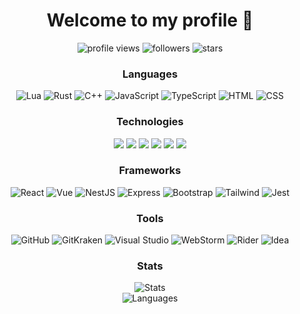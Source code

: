 
  <div id="header" align="center">
    <h1>Welcome to my profile 👋</h1>
    <img src="https://komarev.com/ghpvc/?username=LelioMoreau&color=blueviolet&style=flat-square" alt="profile views" />
    <img src="https://img.shields.io/github/followers/LelioMoreau?color=blueviolet&style=flat-square" alt="followers" />
    <img src="https://img.shields.io/github/stars/LelioMoreau?color=blueviolet&style=flat-square" alt="stars" />
  </div>
  <div align="center">
    <h3>Languages</h2>
    <img src="https://img.shields.io/badge/-Lua-000000?style=flat&logo=lua&logoColor=2C2D72" alt="Lua" />
    <img src="https://img.shields.io/badge/Rust-000000?style=flat&logo=rust&logoColor=orange" alt="Rust" />
    <img src="https://img.shields.io/badge/C++-000000?style=flat&logo=C%2B%2B&logoColor=blue" alt="C++" />
    <img src="https://img.shields.io/badge/-JavaScript-000000?style=flat&logo=javascript" alt="JavaScript" />
    <img src="https://img.shields.io/badge/-TypeScript-000000?style=flat&logo=typescript" alt="TypeScript" />
    <img src="https://img.shields.io/badge/-HTML-000000?style=flat&logo=html5" alt="HTML" />
    <img src="https://img.shields.io/badge/-CSS-000000?style=flat&logo=css3&logoColor=1572B6" alt="CSS" />
    <h3>Technologies</h2>
    <img src="https://img.shields.io/badge/-Ngnix-000000?style=flat&logo=nginx&logoColor=white" />
    <img src="https://img.shields.io/badge/-Docker-000000?style=flat&logo=docker" />
    <img src="https://img.shields.io/badge/-Git-000000?style=flat&logo=git" />
    <img src="https://img.shields.io/badge/-MongoDB-000000?style=flat&logo=mongodb" />
    <img src="https://img.shields.io/badge/-PostgreSQL-000000?style=flat&logo=postgresql" />
    <img src="https://img.shields.io/badge/-Redis-000000?style=flat&logo=redis" />
    <h3>Frameworks</h2>
    <img src="https://img.shields.io/badge/-React-000000?style=flat&logo=react" alt="React" />
    <img src="https://img.shields.io/badge/-Vue-000000?style=flat&logo=vue.js" alt="Vue" />
    <img src="https://img.shields.io/badge/-NestJS-000000?style=flat&logo=nestjs" alt="NestJS" />
    <img src="https://img.shields.io/badge/-Express-000000?style=flat&logo=express" alt="Express" />
    <img src="https://img.shields.io/badge/-Bootstrap-000000?style=flat&logo=bootstrap" alt="Bootstrap" />
    <img src="https://img.shields.io/badge/-Tailwind-000000?style=flat&logo=tailwind-css" alt="Tailwind" />
    <img src="https://img.shields.io/badge/-Jest-000000?style=flat&logo=jest" alt="Jest" />
    <h3>Tools</h2>
    <img src="https://img.shields.io/badge/-GitHub-000000?style=flat&logo=github" alt="GitHub" />
    <img src="https://img.shields.io/badge/-GitKraken-000000?style=flat&logo=gitkraken" alt="GitKraken" />
    <img src="https://img.shields.io/badge/-Visual%20Studio-000000?style=flat&logo=visual-studio" alt="Visual Studio" />
    <img src="https://img.shields.io/badge/-WebStorm-000000?style=flat&logo=webstorm" alt="WebStorm" />
    <img src="https://img.shields.io/badge/-Rider-000000?style=flat&logo=rider" alt="Rider" />
    <img src="https://img.shields.io/badge/-IntelliJ_IDEA-000000?style=flat&logo=intellij-idea" alt="Idea" />
  </div>
  <div align="center">
    <h3>Stats</h2>
  </div>
  <div align="center">
    <img src="https://github-readme-stats.vercel.app/api?username=LelioMoreau&show_icons=true&theme=dark" alt="Stats" />
  </div>
  <div align="center">
    <img src="https://github-readme-stats.vercel.app/api/top-langs/?username=LelioMoreau&layout=compact&theme=dark" alt="Languages" />
  </div>

